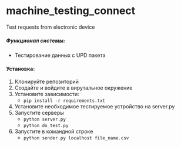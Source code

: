 # machine_testing_connect
Test requests from electronic device

##### Функционал системы:
- Тестирование данных с UPD пакета

#### Установка:
1. Клонируйте репозиторий
2. Создайте и войдите в вирутальное окружение
3. Установите зависимости:
    - `pip install -r requirements.txt`
4. Установите необходимое тестируемое устройство на server.py
5. Запустите серверы
   - `python server.py`
   - `python do_test.py`
7. Запустите в командной строке 
   - `python sender.py localhost file_name.csv `